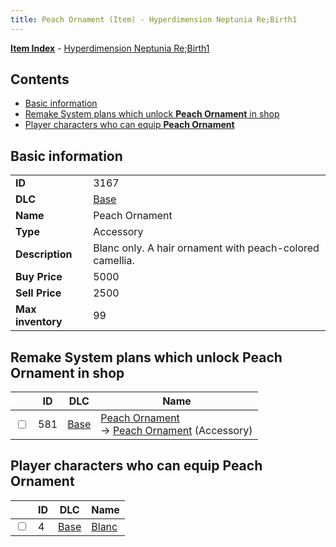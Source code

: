 ```yaml
---
title: Peach Ornament (Item) - Hyperdimension Neptunia Re;Birth1
---
```


[**Item Index**](/neptunia/rb1/item/index.html) - [Hyperdimension Neptunia Re;Birth1](/neptunia/rb1)

## Contents

- [Basic information](#basic-information)
- [Remake System plans which unlock **Peach Ornament** in shop](#remake-system-plans-which-unlock-peach-ornament-in-shop)
- [Player characters who can equip **Peach Ornament**](#player-characters-who-can-equip-peach-ornament)
## Basic information

|   |   |
| -- | -- |
| **ID** | 3167 |
| **DLC** | [Base](/neptunia/rb1/dlc/1-base.html) |
| **Name** | Peach Ornament |
| **Type** | Accessory |
| **Description** | Blanc only. A hair ornament with peach-colored camellia. |
| **Buy Price** | 5000 |
| **Sell Price** | 2500 |
| **Max inventory** | 99 |


## Remake System plans which unlock **Peach Ornament** in shop

|    | ID | DLC | Name |
| -- | -- | --- | ---- |
| <input type="checkbox" id="rb1-remake-1-581" class="trackbox" /> | 581 | [Base](/neptunia/rb1/dlc/1-base.html) | [Peach Ornament](/neptunia/rb1/remake/1-581-peach-ornament.html)<br /> → [Peach Ornament](/neptunia/rb1/item/1-3167-peach-ornament.html) (Accessory) |


## Player characters who can equip **Peach Ornament**

|    | ID | DLC | Name |
| -- | -- | --- | ---- |
| <input type="checkbox" id="rb1-player-1-4" class="trackbox" /> | 4 | [Base](/neptunia/rb1/dlc/1-base.html) | [Blanc](/neptunia/rb1/player/1-4-blanc.html) |
